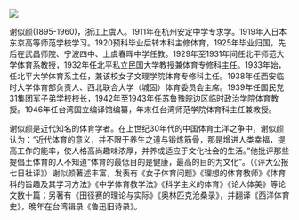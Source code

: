 ![](https://s2.loli.net/2022/08/31/2qVs6HoCt8KMSaX.png)

谢似颜(1895-1960)，浙江上虞人。1911年在杭州安定中学专求学。1919年入日本东京高等师范学校学习。1920预科毕业后转本科主修体育，1925年毕业归国，先后在武昌师院、宁波四中、上虞春晖中学任教。1929年至1931年间任北平师范大学体育系教授，1932年任北平私立民国大学教授兼体育专修科主任。1933年始，任北平大学体育系主任，兼该校女子文理学院体育专修科主任。1938年任西安临时大学体育部负责人、西北联合大学（城固）体育委员会主席。1939年任国民党31集团军子弟学校校长，1942年至1943年任苏鲁豫皖边区临时政治学院体育教授。1946年任台湾国立编译馆编纂，年末任台湾师范学院体育科主任兼教授。

谢似颜是近代知名的体育学者。在上世纪30年代的中国体育土洋之争中，谢似颜认为：“近代体育的意义，并不限于养生之道与锻炼筋骨，那是增进人类幸福，提高工作的能率，使人格高尚趣味浓厚，并养成适应于文化社会的生活。”他批评那些提倡土体育的人不知道“体育的最低目的是健康，最高的目的为文化”。（《评大公报七日社评》）谢似颜著述丰富，发表有《女子体育问题》《理想的体育教师》《体育科的旨趣及其学习方法》《中学体育教学法》《科学主义的体育》《论人体美》等论文数十篇；另著有《田径赛的理论与实际》《奥林匹克沧桑录》，并翻译《西洋体育史》，晚年在台湾辑录《鲁迅旧诗录》。